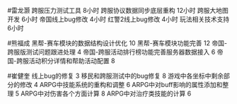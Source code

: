 #雷龙灏
跨服压力测试工具 8小时
跨服协议数据同步底层重构 12小时
跨服大地图开发   6小时
帝国线上bug修改  4小时
红警2线上bug修改 4小时
玩法相关技术支持 6小时

#熊福成 
黑帮-赛车模块的数据结构设计优化                                           10
黑帮-赛车模块功能完善                                                             12
帝国-跨服版测试问题跟进处理                                                   4
帝国-跨服活动排行榜功能完善服务器数据接入                         6
帝国-跨服活动积分详情和帮助活动配置                                    8

#崔健奎 
线上bug的修复 3
移民和跨服测试中的bug修复 8
游戏中各坐标中剩余部分的修改 4
ARPG中技能系统的重构和调整 6
ARPG中对buff影响的属性添加和整理 5
ARPG中对伤害各个方面计算 8
ARPG中对治疗类技能的计算 6
